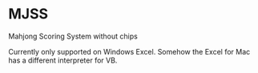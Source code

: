 MJSS
====

Mahjong Scoring System without chips

Currently only supported on Windows Excel.
Somehow the Excel for Mac has a different interpreter for VB.
